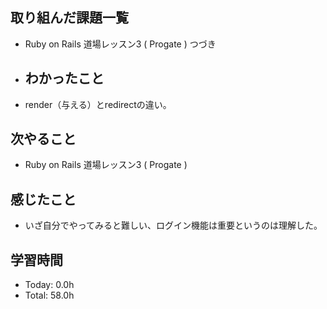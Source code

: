 ## 取り組んだ課題一覧
- Ruby on Rails 道場レッスン3 ( Progate ) つづき
- ## わかったこと
- render（与える）とredirectの違い。
## 次やること
- Ruby on Rails 道場レッスン3 ( Progate )
## 感じたこと
- いざ自分でやってみると難しい、ログイン機能は重要というのは理解した。
## 学習時間
- Today: 0.0h
- Total: 58.0h
